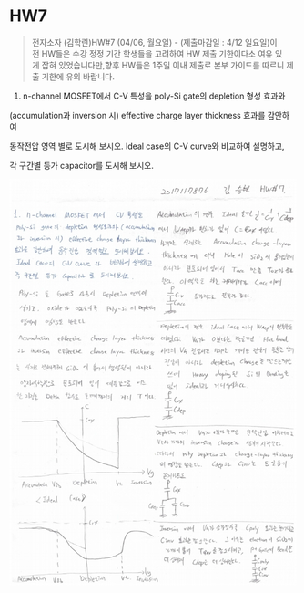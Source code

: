# HW7

> 전자소자 (김학린)HW#7 (04/06, 월요일) - (제출마감일 : 4/12 일요일)이전 HW들은 수강 정정 기간 학생들을 고려하여 HW 제출 기한이다소 여유 있게 잡혀 있었습니다만,향후 HW들은 1주일 이내 제출로 본부 가이드를 따르니 제출 기한에 유의 바랍니다.

1. n-channel MOSFET에서 C-V 특성을 poly-Si gate의 depletion 형성 효과와

(accumulation과 inversion 시) effective charge layer thickness 효과를 감안하여

동작전압 영역 별로 도시해 보시오. Ideal case의 C-V curve와 비교하여 설명하고,

각 구간별 등가 capacitor를 도시해 보시오.

![01](images/HW7/image1.jpg)